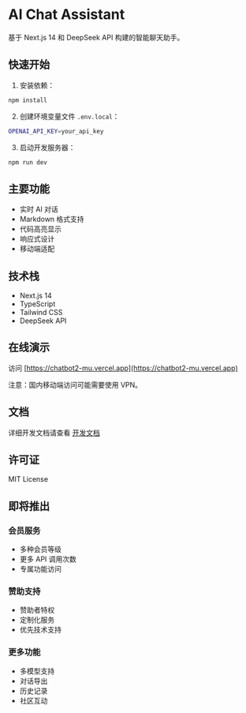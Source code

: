 # AI Chat Assistant

基于 Next.js 14 和 DeepSeek API 构建的智能聊天助手。

## 快速开始

1. 安装依赖：
```bash
npm install
```

2. 创建环境变量文件 `.env.local`：
```bash
OPENAI_API_KEY=your_api_key
```

3. 启动开发服务器：
```bash
npm run dev
```

## 主要功能

- 实时 AI 对话
- Markdown 格式支持
- 代码高亮显示
- 响应式设计
- 移动端适配

## 技术栈

- Next.js 14
- TypeScript
- Tailwind CSS
- DeepSeek API

## 在线演示

访问 [https://chatbot2-mu.vercel.app](https://chatbot2-mu.vercel.app)

注意：国内移动端访问可能需要使用 VPN。

## 文档

详细开发文档请查看 [开发文档](./docs/DEVELOPMENT.md)

## 许可证

MIT License

## 即将推出

### 会员服务
- 多种会员等级
- 更多 API 调用次数
- 专属功能访问

### 赞助支持
- 赞助者特权
- 定制化服务
- 优先技术支持

### 更多功能
- 多模型支持
- 对话导出
- 历史记录
- 社区互动

